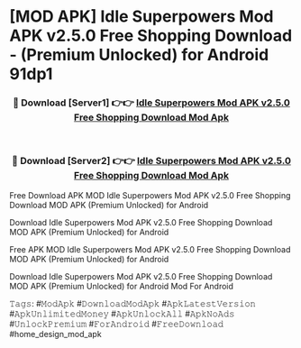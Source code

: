# [MOD APK] Idle Superpowers Mod APK v2.5.0 Free Shopping Download - (Premium Unlocked) for Android 91dp1



<div align="center">
<h3>🔴 Download [Server1] 👉👉 <a href="https://momento.my/?title=Idle_Superpowers_Mod_APK_v2.5.0_Free_Shopping_Download">Idle Superpowers Mod APK v2.5.0 Free Shopping Download Mod Apk</a></h3><br>

<h3>🔴 Download [Server2] 👉👉 <a href="https://momento.my/?title=Idle_Superpowers_Mod_APK_v2.5.0_Free_Shopping_Download">Idle Superpowers Mod APK v2.5.0 Free Shopping Download Mod Apk</a></h3>
</div>



Free Download APK MOD Idle Superpowers Mod APK v2.5.0 Free Shopping Download MOD APK (Premium Unlocked) for Android

Download Idle Superpowers Mod APK v2.5.0 Free Shopping Download MOD APK (Premium Unlocked) for Android

Free APK MOD Idle Superpowers Mod APK v2.5.0 Free Shopping Download MOD APK (Premium Unlocked) for Android

Download Idle Superpowers Mod APK v2.5.0 Free Shopping Download MOD APK (Premium Unlocked) for Android Mod For Android

𝚃𝚊𝚐𝚜: #𝙼𝚘𝚍𝙰𝚙𝚔 #𝙳𝚘𝚠𝚗𝚕𝚘𝚊𝚍𝙼𝚘𝚍𝙰𝚙𝚔 #𝙰𝚙𝚔𝙻𝚊𝚝𝚎𝚜𝚝𝚅𝚎𝚛𝚜𝚒𝚘𝚗 #𝙰𝚙𝚔𝚄𝚗𝚕𝚒𝚖𝚒𝚝𝚎𝚍𝙼𝚘𝚗𝚎𝚢 #𝙰𝚙𝚔𝚄𝚗𝚕𝚘𝚌𝚔𝙰𝚕𝚕 #𝙰𝚙𝚔𝙽𝚘𝙰𝚍𝚜 #𝚄𝚗𝚕𝚘𝚌𝚔𝙿𝚛𝚎𝚖𝚒𝚞𝚖 #𝙵𝚘𝚛𝙰𝚗𝚍𝚛𝚘𝚒𝚍 #𝙵𝚛𝚎𝚎𝙳𝚘𝚠𝚗𝚕𝚘𝚊𝚍 #home_design_mod_apk
